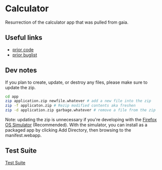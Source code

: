 # Calculator

Resurrection of the calculator app that was pulled from gaia.

## Useful links
* [prior code](https://github.com/mozilla-b2g/gaia/commits/master/apps/calculator)
* [prior buglist](https://bugzilla.mozilla.org/buglist.cgi?product=Boot2Gecko;component=Gaia%3A%3ACalculator;list_id=5445963)

## Dev notes
If you plan to create, update, or destroy any files, please make sure to update the zip.

```bash
cd app
zip application.zip newfile.whatever # add a new file into the zip
zip -f applicaton.zip # Rezip modified contents aka freshen
zip -d application.zip garbage.whatever # remove a file from the zip
```

Note: updating the zip is unnecessary if you're developing with the
[Firefox OS Simulator](https://developer.mozilla.org/en-US/docs/Tools/Firefox_OS_Simulator)
(Recommended).  With the simulator, you can
install as a packaged app by clicking Add Directory, then browsing to the
manifest.webapp.

## Test Suite

[Test Suite](http://mozilla.github.io/calculator/test/)
